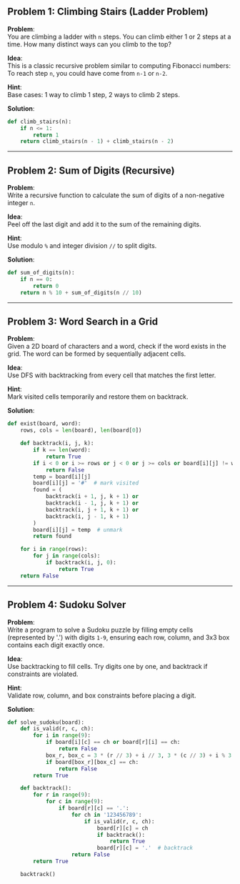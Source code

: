 ## Problem 1: Climbing Stairs (Ladder Problem)

**Problem**:  
You are climbing a ladder with `n` steps. You can climb either 1 or 2 steps at a time. How many distinct ways can you climb to the top?

**Idea**:  
This is a classic recursive problem similar to computing Fibonacci numbers:  
To reach step `n`, you could have come from `n-1` or `n-2`.

**Hint**:  
Base cases: 1 way to climb 1 step, 2 ways to climb 2 steps.

**Solution**:
```python
def climb_stairs(n):
    if n <= 1:
        return 1
    return climb_stairs(n - 1) + climb_stairs(n - 2)
```

---

## Problem 2: Sum of Digits (Recursive)

**Problem**:  
Write a recursive function to calculate the sum of digits of a non-negative integer `n`.

**Idea**:  
Peel off the last digit and add it to the sum of the remaining digits.

**Hint**:  
Use modulo `%` and integer division `//` to split digits.

**Solution**:
```python
def sum_of_digits(n):
    if n == 0:
        return 0
    return n % 10 + sum_of_digits(n // 10)
```

---

## Problem 3: Word Search in a Grid

**Problem**:  
Given a 2D board of characters and a word, check if the word exists in the grid. The word can be formed by sequentially adjacent cells.

**Idea**:  
Use DFS with backtracking from every cell that matches the first letter.

**Hint**:  
Mark visited cells temporarily and restore them on backtrack.

**Solution**:
```python
def exist(board, word):
    rows, cols = len(board), len(board[0])

    def backtrack(i, j, k):
        if k == len(word):
            return True
        if i < 0 or i >= rows or j < 0 or j >= cols or board[i][j] != word[k]:
            return False
        temp = board[i][j]
        board[i][j] = '#'  # mark visited
        found = (
            backtrack(i + 1, j, k + 1) or
            backtrack(i - 1, j, k + 1) or
            backtrack(i, j + 1, k + 1) or
            backtrack(i, j - 1, k + 1)
        )
        board[i][j] = temp  # unmark
        return found

    for i in range(rows):
        for j in range(cols):
            if backtrack(i, j, 0):
                return True
    return False
```

---

## Problem 4: Sudoku Solver

**Problem**:  
Write a program to solve a Sudoku puzzle by filling empty cells (represented by '.') with digits `1-9`, ensuring each row, column, and 3x3 box contains each digit exactly once.

**Idea**:  
Use backtracking to fill cells. Try digits one by one, and backtrack if constraints are violated.

**Hint**:  
Validate row, column, and box constraints before placing a digit.

**Solution**:
```python
def solve_sudoku(board):
    def is_valid(r, c, ch):
        for i in range(9):
            if board[i][c] == ch or board[r][i] == ch:
                return False
            box_r, box_c = 3 * (r // 3) + i // 3, 3 * (c // 3) + i % 3
            if board[box_r][box_c] == ch:
                return False
        return True

    def backtrack():
        for r in range(9):
            for c in range(9):
                if board[r][c] == '.':
                    for ch in '123456789':
                        if is_valid(r, c, ch):
                            board[r][c] = ch
                            if backtrack():
                                return True
                            board[r][c] = '.'  # backtrack
                    return False
        return True

    backtrack()
```
